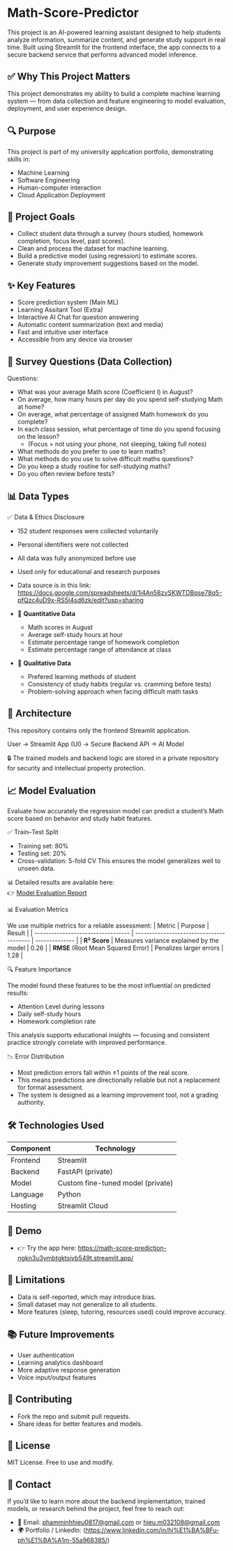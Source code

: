 # Math-Score-Predictor
This project is an AI-powered learning assistant designed to help students analyze information, summarize content, and generate study support in real time. Built using Streamlit for the frontend interface, the app connects to a secure backend service that performs advanced model inference.

## ✅ Why This Project Matters
This project demonstrates my ability to build a complete machine learning system — from data collection and feature engineering to model evaluation, deployment, and user experience design.

## 🔍 Purpose
This project is part of my university application portfolio, demonstrating skills in:
- Machine Learning
- Software Engineering
- Human-computer interaction
- Cloud Application Deployment

## 🚀 Project Goals
- Collect student data through a survey (hours studied, homework completion, focus level, past scores).
- Clean and process the dataset for machine learning.
- Build a predictive model (using regression) to estimate scores.
- Generate study improvement suggestions based on the model.

## ✨ Key Features
- Score prediction system (Main ML)
- Learning Assitant Tool (Extra)
- Interactive AI Chat for question answering
- Automatic content summarization (text and media)
- Fast and intuitive user interface
- Accessible from any device via browser

## 📝 Survey Questions (Data Collection)

Questions:
- What was your average Math score (Coefficient I) in August?
- On average, how many hours per day do you spend self-studying Math at home?
- On average, what percentage of assigned Math homework do you complete?
- In each class session, what percentage of time do you spend focusing on the lesson?
  + (Focus = not using your phone, not sleeping, taking full notes)
- What methods do you prefer to use to learn maths?
- What methods do you use to solve difficult maths questions?
- Do you keep a study routine for self-studying maths?
- Do you often review before tests?
 
## 📊 Data Types

✅ Data & Ethics Disclosure

- 152 student responses were collected voluntarily
- Personal identifiers were not collected
- All data was fully anonymized before use
- Used only for educational and research purposes

- Data source is in this link: https://docs.google.com/spreadsheets/d/1i4An58zvSKWTDBqse78q5-pfQzc4uD9x-RS5I4sd6zk/edit?usp=sharing
  
- 🔢 **Quantitative Data**
  + Math scores in August
  + Average self-study hours at hour
  + Estimate percentage range of homework completion
  + Estimate percentage range of attendance at class
- 📝 **Qualitative Data**
  + Prefered learning methods of student
  + Consistency of study habits (regular vs. cramming before tests)
  + Problem-solving approach when facing difficult math tasks

## 🧩 Architecture

This repository contains only the frontend Streamlit application.

User  →  Streamlit App (UI)  →  Secure Backend API  →  AI Model

🔒 The trained models and backend logic are stored in a private repository for security and intellectual property protection.

## 📈 Model Evaluation
Evaluate how accurately the regression model can predict a student’s Math score based on behavior and study habit features.

✅ Train–Test Split
+ Training set: 80%
+ Testing set: 20%
+ Cross-validation: 5-fold CV
This ensures the model generalizes well to unseen data.

📊 Detailed results are available here:  
👉 [Model Evaluation Report](https://github.com/Hieu565/Math-Score-Predictor/blob/main/Model_Results/Model%20Performance%20Report%20README.md)

📊 Evaluation Metrics

We use multiple metrics for a reliable assessment:
| Metric                             | Purpose                                  | Result         |
| ---------------------------------- | ---------------------------------------- | -------------- |
| **R² Score**                       | Measures variance explained by the model |      0.26      |
| **RMSE** (Root Mean Squared Error) | Penalizes larger errors                  |      1.28      |

🔍 Feature Importance

The model found these features to be the most influential on predicted results:
- Attention Level during lessons
- Daily self-study hours
- Homework completion rate

This analysis supports educational insights — focusing and consistent practice strongly correlate with improved performance.

📉 Error Distribution

- Most prediction errors fall within ±1 points of the real score.
- This means predictions are directionally reliable but not a replacement for formal assessment.
- The system is designed as a learning improvement tool, not a grading authority.

## 🛠️ Technologies Used
| Component | Technology                        |
| --------- | --------------------------------- |
| Frontend  | Streamlit                         |
| Backend   | FastAPI (private)                 |
| Model     | Custom fine-tuned model (private) |
| Language  | Python                            |
| Hosting   | Streamlit Cloud                   |

## 🚀 Demo
- 👉 Try the app here: https://math-score-prediction-ngkn3u3ymbtgktsjvb549t.streamlit.app/

## 📌 Limitations
- Data is self-reported, which may introduce bias.
- Small dataset may not generalize to all students.
- More features (sleep, tutoring, resources used) could improve accuracy.

## 📚 Future Improvements
- User authentication
- Learning analytics dashboard
- More adaptive response generation
- Voice input/output features

## 🤝 Contributing
- Fork the repo and submit pull requests.
- Share ideas for better features and models.

## 📜 License
MIT License. Free to use and modify.

## 📩 Contact
If you’d like to learn more about the backend implementation, trained models, or research behind the project, feel free to reach out:
- 📧 Email: phamminhhieu0817@gmail.com or hieu.m032108@gmail.com
- 🌍 Portfolio / LinkedIn: (https://www.linkedin.com/in/hi%E1%BA%BFu-ph%E1%BA%A1m-55a968385/)
